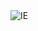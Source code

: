 <img src="https://camo.githubusercontent.com/439d1528b7dc0a003ff74eaeb1fe30d24bb6c904/68747470733a2f2f7261772e6769746875622e636f6d2f616c7272612f62726f777365722d6c6f676f732f6d61737465722f696e7465726e65742d6578706c6f7265722f696e7465726e65742d6578706c6f7265725f34387834382e706e67" alt="IE" data-canonical-src="https://raw.github.com/alrra/browser-logos/master/internet-explorer/internet-explorer_48x48.png" style="max-width:100%;">

